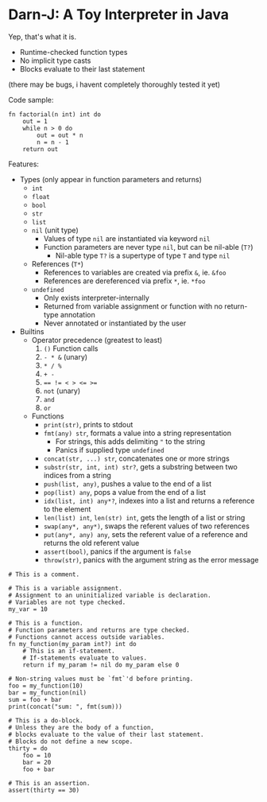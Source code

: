 # Darn-J: A Toy Interpreter in Java

Yep, that's what it is.

- Runtime-checked function types
- No implicit type casts
- Blocks evaluate to their last statement

(there may be bugs, i havent completely thoroughly tested it yet)

Code sample:

```
fn factorial(n int) int do
    out = 1
    while n > 0 do
        out = out * n
        n = n - 1
    return out
```

Features:

- Types (only appear in function parameters and returns)
    - `int`
    - `float`
    - `bool`
    - `str`
    - `list`
    - `nil` (unit type)
        - Values of type `nil` are instantiated via keyword `nil`
        - Function parameters are never type `nil`, but can be nil-able (`T?`)
            - Nil-able type `T?` is a supertype of type `T` and type `nil`
    - References (`T*`)
        - References to variables are created via prefix `&`, ie. `&foo`
        - References are dereferenced via prefix `*`, ie. `*foo`
    - `undefined`
        - Only exists interpreter-internally
        - Returned from variable assignment or function with no return-type annotation 
        - Never annotated or instantiated by the user
- Builtins
    - Operator precedence (greatest to least)
        1. `()` Function calls
        2. `- * &` (unary)
        3. `* / %`
        4. `+ -`
        5. `== != < > <= >=`
        6. `not` (unary)
        7. `and`
        8. `or`
    - Functions
        - `print(str)`, prints to stdout
        - `fmt(any) str`, formats a value into a string representation
	        - For strings, this adds delimiting `"` to the string
	        - Panics if supplied type `undefined`
		- `concat(str, ...) str`, concatenates one or more strings
		- `substr(str, int, int) str?`, gets a substring between two indices from a string
		- `push(list, any)`, pushes a value to the end of a list
		- `pop(list) any`, pops a value from the end of a list
		- `idx(list, int) any*?`, indexes into a list and returns a reference to the element
		- `len(list) int`, `len(str) int`, gets the length of a list or string
		- `swap(any*, any*)`, swaps the referent values of two references
		- `put(any*, any) any`, sets the referent value of a reference and returns the old referent value
		- `assert(bool)`, panics if the argument is `false`
		- `throw(str)`, panics with the argument string as the error message

```
# This is a comment.

# This is a variable assignment.
# Assignment to an uninitialized variable is declaration.
# Variables are not type checked.
my_var = 10

# This is a function.
# Function parameters and returns are type checked.
# Functions cannot access outside variables.
fn my_function(my_param int?) int do
	# This is an if-statement.
	# If-statements evaluate to values.
	return if my_param != nil do my_param else 0

# Non-string values must be `fmt`'d before printing.
foo = my_function(10)
bar = my_function(nil)
sum = foo + bar
print(concat("sum: ", fmt(sum)))

# This is a do-block.
# Unless they are the body of a function,
# blocks evaluate to the value of their last statement.
# Blocks do not define a new scope.
thirty = do
	foo = 10
	bar = 20
	foo + bar

# This is an assertion.
assert(thirty == 30)
```